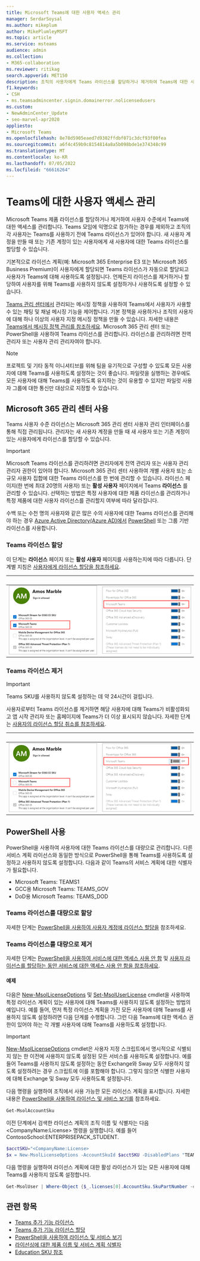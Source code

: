 ```yaml
---
title: Microsoft Teams에 대한 사용자 액세스 관리
manager: SerdarSoysal
ms.author: mikeplum
author: MikePlumleyMSFT
ms.topic: article
ms.service: msteams
audience: admin
ms.collection:
- M365-collaboration
ms.reviewer: ritikag
search.appverid: MET150
description: 조직의 사용자에게 Teams 라이선스를 할당하거나 제거하여 Teams에 대한 사용자 액세스를 관리하는 방법을 알아봅니다.
f1.keywords:
- CSH
- ms.teamsadmincenter.signin.domainerror.nolicensedusers
ms.custom:
- NewAdminCenter_Update
- seo-marvel-apr2020
appliesto:
- Microsoft Teams
ms.openlocfilehash: 8e78d5905eaed7d9302ffdbf071c3dcf93f00fea
ms.sourcegitcommit: a6f4c459b9c8154814a8a5b098bde1e374348c99
ms.translationtype: MT
ms.contentlocale: ko-KR
ms.lasthandoff: 07/05/2022
ms.locfileid: "66616264"
---
```

# <a name="manage-user-access-to-teams"></a>Teams에 대한 사용자 액세스 관리

Microsoft Teams 제품 라이선스를 할당하거나 제거하여 사용자 수준에서 Teams에 대한 액세스를 관리합니다. Teams 모임에 익명으로 참가하는 경우를 제외하고 조직의 각 사용자는 Teams를 사용하기 전에 Teams 라이선스가 있어야 합니다. 새 사용자 계정을 만들 때 또는 기존 계정이 있는 사용자에게 새 사용자에 대한 Teams 라이선스를 할당할 수 있습니다.

기본적으로 라이선스 계획(예: Microsoft 365 Enterprise E3 또는 Microsoft 365 Business Premium)이 사용자에게 할당되면 Teams 라이선스가 자동으로 할당되고 사용자가 Teams에 대해 사용하도록 설정됩니다. 언제든지 라이선스를 제거하거나 할당하여 사용자를 위해 Teams를 사용하지 않도록 설정하거나 사용하도록 설정할 수 있습니다.

<a href="https://go.microsoft.com/fwlink/p/?linkid=2024339" target="_blank">Teams 관리 센터에서</a> 관리되는 메시징 정책을 사용하여 Teams에서 사용자가 사용할 수 있는 채팅 및 채널 메시징 기능을 제어합니다. 기본 정책을 사용하거나 조직의 사용자에 대해 하나 이상의 사용자 지정 메시징 정책을 만들 수 있습니다. 자세한 내용은 [Teams에서 메시징 정책 관리를 참조하세요](messaging-policies-in-teams.md).
Microsoft 365 관리 센터 또는 PowerShell을 사용하여 Teams 라이선스를 관리합니다. 라이선스를 관리하려면 전역 관리자 또는 사용자 관리 관리자여야 합니다.

> [!NOTE]
> 프로젝트 및 기타 동적 이니셔티브를 위해 팀을 유기적으로 구성할 수 있도록 모든 사용자에 대해 Teams를 사용하도록 설정하는 것이 좋습니다. 파일럿을 실행하는 경우에도 모든 사용자에 대해 Teams를 사용하도록 유지하는 것이 유용할 수 있지만 파일럿 사용자 그룹에 대한 통신만 대상으로 지정할 수 있습니다.

## <a name="using-the-microsoft-365-admin-center"></a>Microsoft 365 관리 센터 사용

Teams 사용자 수준 라이선스는 Microsoft 365 관리 센터 사용자 관리 인터페이스를 통해 직접 관리됩니다. 관리자는 새 사용자 계정을 만들 때 새 사용자 또는 기존 계정이 있는 사용자에게 라이선스를 할당할 수 있습니다. 

> [!IMPORTANT]
> Microsoft Teams 라이선스를 관리하려면 관리자에게 전역 관리자 또는 사용자 관리 관리자 권한이 있어야 합니다.
Microsoft 365 관리 센터 사용하여 개별 사용자 또는 소규모 사용자 집합에 대한 Teams 라이선스를 한 번에 관리할 수 있습니다. 라이선스 페이지(한 번에 최대 20명의 사용자) 또는 **활성 사용자** 페이지에서 Teams **라이선스** 를 관리할 수 있습니다. 선택하는 방법은 특정 사용자에 대한 제품 라이선스를 관리하거나 특정 제품에 대한 사용자 라이선스를 관리할지 여부에 따라 달라집니다.

수백 또는 수천 명의 사용자와 같은 많은 수의 사용자에 대한 Teams 라이선스를 관리해야 하는 경우 [Azure Active Directory(Azure AD)에서](/azure/active-directory/users-groups-roles/licensing-groups-assign) [PowerShell](#using-powershell) 또는 그룹 기반 라이선스를 사용합니다. 

### <a name="assign-a-teams-license"></a>Teams 라이선스 할당

이 단계는 **라이선스** 페이지 또는 **활성 사용자** 페이지를 사용하는지에 따라 다릅니다.  단계별 지침은 [사용자에게 라이선스 할당을 참조하세요](/microsoft-365/admin/manage/assign-licenses-to-users).

|&nbsp;|&nbsp;|
|---------|---------|
|![사용자에 대해 사용하도록 설정된 Teams 라이선스의 스크린샷 1](media/assign-teams-licenses-1.png)    | ![사용자에 대해 사용하도록 설정된 Teams 라이선스의 스크린샷 2](media/assign-teams-licenses-2.png)        |

### <a name="remove-a-teams-license"></a>Teams 라이선스 제거

> [!IMPORTANT]
> Teams SKU를 사용하지 않도록 설정하는 데 약 24시간이 걸립니다.

사용자로부터 Teams 라이선스를 제거하면 해당 사용자에 대해 Teams가 비활성화되고 앱 시작 관리자 또는 홈페이지에 Teams가 더 이상 표시되지 않습니다. 자세한 단계는 [사용자의 라이선스 할당 취소를 참조하세요](/microsoft-365/admin/manage/remove-licenses-from-users).

|&nbsp;|&nbsp;|
|---------|---------|
|![사용자에 대해 사용하지 않도록 설정된 Teams 라이선스의 스크린샷 1](media/remove-teams-licenses-1.png)    | ![사용자에 대해 사용하지 않도록 설정된 Teams 라이선스의 스크린샷 2](media/remove-teams-licenses-2.png)        |

## <a name="using-powershell"></a>PowerShell 사용

PowerShell을 사용하여 사용자에 대한 Teams 라이선스를 대량으로 관리합니다. 다른 서비스 계획 라이선스와 동일한 방식으로 PowerShell을 통해 Teams를 사용하도록 설정하고 사용하지 않도록 설정합니다. 다음과 같이 Teams의 서비스 계획에 대한 식별자가 필요합니다.

- Microsoft Teams: TEAMS1
- GCC용 Microsoft Teams: TEAMS_GOV
- DoD용 Microsoft Teams: TEAMS_DOD

### <a name="assign-teams-licenses-in-bulk"></a>Teams 라이선스를 대량으로 할당

자세한 단계는 [PowerShell을 사용하여 사용자 계정에 라이선스 할당을](/office365/enterprise/powershell/assign-licenses-to-user-accounts-with-office-365-powershell) 참조하세요.

### <a name="remove-teams-licenses-in-bulk"></a>Teams 라이선스를 대량으로 제거

자세한 단계는 [PowerShell을 사용하여 서비스에 대한 액세스 사용 안 함](/office365/enterprise/powershell/disable-access-to-services-with-office-365-powershell) 및 [사용자 라이선스를 할당하는 동안 서비스에 대한 액세스 사용 안 함을 참조하세요](/office365/enterprise/powershell/disable-access-to-services-while-assigning-user-licenses).

#### <a name="example"></a>예제 

다음은 [New-MsolLicenseOptions](/powershell/module/msonline/new-msollicenseoptions) 및 [Set-MsolUserLicense](/powershell/module/msonline/set-msoluserlicense) cmdlet을 사용하여 특정 라이선스 계획이 있는 사용자에 대해 Teams를 사용하지 않도록 설정하는 방법의 예입니다. 예를 들어, 먼저 특정 라이선스 계획을 가진 모든 사용자에 대해 Teams를 사용하지 않도록 설정하려면 다음 단계를 수행합니다. 그런 다음 Teams에 대한 액세스 권한이 있어야 하는 각 개별 사용자에 대해 Teams를 사용하도록 설정합니다.

> [!IMPORTANT]
> [New-MsolLicenseOptions](/powershell/module/msonline/new-msollicenseoptions) cmdlet은 사용자 지정 스크립트에서 명시적으로 식별되지 않는 한 이전에 사용하지 않도록 설정된 모든 서비스를 사용하도록 설정합니다. 예를 들어 Teams를 사용하지 않도록 설정하는 동안 Exchange와 Sway 모두 사용하지 않도록 설정하려는 경우 스크립트에 이를 포함해야 합니다. 그렇지 않으면 식별한 사용자에 대해 Exchange 및 Sway 모두 사용하도록 설정됩니다.

다음 명령을 실행하여 조직에서 사용 가능한 모든 라이선스 계획을 표시합니다. 자세한 내용은 [PowerShell을 사용하여 라이선스 및 서비스 보기를](/office365/enterprise/powershell/view-licenses-and-services-with-office-365-powershell) 참조하세요.


```powershell
Get-MsolAccountSku
```

이전 단계에서 검색한 라이선스 계획의 조직 이름 및 식별자는 다음 \<CompanyName:License> 명령을 실행합니다. 예를 들어 ContosoSchool:ENTERPRISEPACK_STUDENT.

```powershell
$acctSKU="<CompanyName:License>
$x = New-MsolLicenseOptions -AccountSkuId $acctSKU -DisabledPlans "TEAMS1"
```

다음 명령을 실행하여 라이선스 계획에 대한 활성 라이선스가 있는 모든 사용자에 대해 Teams를 사용하지 않도록 설정합니다.

```powershell
Get-MsolUser | Where-Object {$_.licenses[0].AccountSku.SkuPartNumber -eq  ($acctSKU).Substring($acctSKU.IndexOf(":")+1,  $acctSKU.Length-$acctSKU.IndexOf(":")-1) -and $_.IsLicensed -eq $True} |  Set-MsolUserLicense -LicenseOptions $x
```

## <a name="related-topics"></a>관련 항목

- [Teams 추가 기능 라이선스](teams-add-on-licensing/microsoft-teams-add-on-licensing.md)
- [Teams 추가 기능 라이선스 할당](teams-add-on-licensing/assign-teams-add-on-licenses.md)
- [PowerShell을 사용하여 라이선스 및 서비스 보기](/office365/enterprise/powershell/view-licenses-and-services-with-office-365-powershell)
- [라이선싱에 대한 제품 이름 및 서비스 계획 식별자](/azure/active-directory/users-groups-roles/licensing-service-plan-reference)
- [Education SKU 참조](sku-reference-edu.md)
